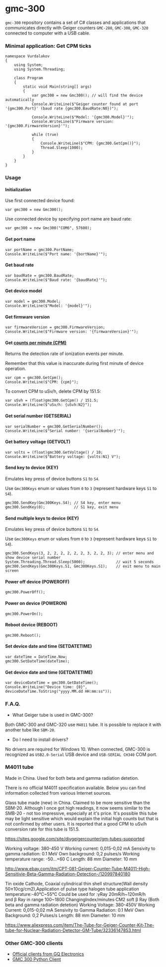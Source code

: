 ﻿# gmc-300

`gmc-300` repository contains a set of C# classes and applications that communicates directly with Geiger counters `GMC-280`, `GMC-300`, `GMC-320` connected to computer with a USB cable.

### Minimal application: Get CPM ticks

```
namespace Vurdalakov
{
    using System;
    using System.Threading;

    class Program
    {
        static void Main(string[] args)
        {
            var gmc300 = new Gmc300(); // will find the device automatically
            Console.WriteLine($"Geiger counter found at port '{gmc300.Port}' (baud rate {gmc300.BaudRate:N0})");

            Console.WriteLine($"Model: '{gmc300.Model}'");
            Console.WriteLine($"Firmware version: '{gmc300.FirmwareVersion}'");

            while (true)
            {
                Console.WriteLine($"CPM: {gmc300.GetCpm()}");
                Thread.Sleep(1000);
            }
        }
    }
}
```

### Usage

#### Initialization

Use first connected device found:

```
var gmc300 = new Gmc300();
```

Use connected device by specifying port name are baud rate:

```
var gmc300 = new Gmc300("COM6", 57600);
```

#### Get port name

```
var portName = gmc300.PortName;
Console.WriteLine($"Port name: '{bortName}'");
```

#### Get baud rate

```
var baudRate = gmc300.BaudRate;
Console.WriteLine($"Baud rate: '{baudRate}'");
```

#### Get device model

```
var model = gmc300.Model;
Console.WriteLine($"Model: '{model}'");
```

#### Get firmware version

```
var firmwareVersion = gmc300.FirmwareVersion;
Console.WriteLine($"Firmware version: '{firmwareVersion}'");
```

#### Get [counts per minute (CPM)](https://en.wikipedia.org/wiki/Counts_per_minute)

Returns the detection rate of ionization events per minute.

Remember that this value is inaccurate during first minute of device operation.

```
var cpm = gmc300.GetCpm();
Console.WriteLine($"CPM: {cpm}");
```

To convert CPM to uSv/h, delete CPM by 151.5:

```
var uSvh = (float)gmc300.GetCpm() / 151.5;
Console.WriteLine($"uSv/h: {uSvh:N2}");
```

#### Get serial number (GETSERIAL)

```
var serialNumber = gmc300.GetSerialNumber();
Console.WriteLine($"Serial number: '{serialNumber}'");
```

#### Get battery voltage (GETVOLT)

```
var volts = (float)gmc300.GetVoltage() / 10;
Console.WriteLine($"Battery voltage: {volts:N1} V");
```

#### Send key to device (KEY)

Emulates key press of device buttons `S1` to `S4`.

Use `Gmc300Keys` enum or values from `0` to `3` (represent hardware keys `S1` to `S4`).

```
gmc300.SendKey(Gmc300Keys.S4); // S4 key, enter menu
gmc300.SendKey(0);             // S1 key, exit menu
```

#### Send multiple keys to device (KEY)

Emulates key press of device buttons `S1` to `S4`.

Use `Gmc300Keys` enum or values from `0` to `3` (represent hardware keys `S1` to `S4`).

```
gmc300.SendKeys(3, 2, 2, 2, 2, 2, 2, 3, 2, 2, 3); // enter menu and show device serial number
System.Threading.Thread.Sleep(5000);              // wait 5 seconds
gmc300.SendKeys(Gmc300Keys.S1, Gmc300Keys.S1);    // exit menu to main screen
```

#### Power off device (POWEROFF)

```
gmc300.PowerOff();
```

#### Power on device (POWERON)

```
gmc300.PowerOn();
```

#### Reboot device (REBOOT)

```
gmc300.Reboot();
```

#### Set device date and time (SETDATETIME)

```
var dateTime = DateTime.Now;
gmc300.SetDateTime(dateTime);
```

#### Get device date and time (GETDATETIME)

```
var deviceDateTime = gmc300.GetDateTime();
Console.WriteLine("Device time: {0}", deviceDateTime.ToString("yyyy.MM.dd HH:mm:ss"));
```

### F.A.Q.

* What Geiger tube is used in GMC-300?

Both GMC-300 and GMC-320 use `M4011` tube. It is possible to replace it with another tube like `SBM-20`.

* Do I need to install drivers?

No drivers are required for Windows 10. When connected, GMC-300 is recognized as `USB2.0-Serial` USB device and `USB-SERIAL CH340` COM port.

### M4011 tube

Made in China. Used for both beta and gamma radiation detetion.

There is no official M4011 specification available. Below you can find information collected from various Internet sources.

Glass tube made (new) in China. Claimed to be more sensitive than the SBM-20. Although I once got high readings, it now seems similar to the SMB-20 - not too impressive, especially at it's price. It's possible this tube may be light sensitive which would explain the initial high counts but that is not confirmed by other users. It is reported that a good CPM to uSv/h conversion rate for this tube is 151.5.

https://sites.google.com/site/diygeigercounter/gm-tubes-supported

Working voltage: 380-450 V
Working current: 0,015-0,02 mA
Sensivity to gamma radiation: 0.1 MeV
Own background: 0,2 pulses/s
Working temperature range: -50...+60 С
Length: 88 mm
Diameter: 10 mm

http://www.ebay.com/itm/CPT-081-Geiger-Counter-Tube-M4011-High-Sensitivie-Beta-Gamma-Radiation-Detection-/120997840180

Tin oxide Cathode, Coaxial cylindrical thin shell structure(Wall density 50±10cg/cm2),Application of pulse type halogen tube
application temperature:-40°C~55°C
Could be used for :γRay 20mR/h~120mR/h  
               and β Ray in range  100~1800 ChangingIndex/minutes·CM2 soft β Ray
               (Both beta and gamma radiation detetion)
Working Voltage: 380-450V 
Working Current: 0,015-0,02 mA
Sensivity to Gamma Radiation: 0.1 MeV
Own Background: 0,2 Pulses/s
Length:  88 mm
Diameter: 10 mm

https://www.aliexpress.com/item/The-Tube-for-Geiger-Counter-Kit-The-tube-for-Nuclear-Radiation-Detector-GM-Tube/32336147853.html

### Other GMC-300 clients

* [Official clients from GQ Electronics](http://www.gqelectronicsllc.com/comersus/store/download.asp)
* [GMC 300 Python Client](https://github.com/stilldavid/gmc-300-python)
